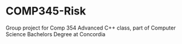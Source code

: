 # COMP345-Risk
Group project for Comp 354 Advanced C++ class, part of Computer Science Bachelors Degree at Concordia 
